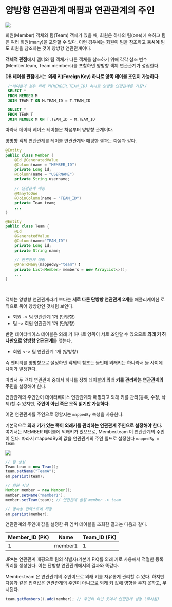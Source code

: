 # 양방향 연관관계 매핑과 연관관계의 주인

![](https://velog.velcdn.com/images/gltdhd/post/8386f9c9-af45-4ebe-927d-b29b030f9c25/image.png)

회원(Member) 객체와 팀(Team) 객체가 있을 때, 회원은 하나의 팀(one)에 속하고 팀은 여러 회원(many)을 포함할 수 있다. 이런 경우에는 회원이 팀을 참조하고 **동시에** 팀도 회원을 참조하는 것이 양방향 연관관계이다.

**객체적 관점**에서 멤버와 팀 객체가 다른 객체를 참조하기 위해 각각 참조 변수(Member.team, Team.members)를 포함하면 양방향 객체 연관관계가 성립한다.

**DB 테이블 관점**에서는 **외래 키(Foreign Key) 하나로 양쪽 테이블 조인이 가능하다.** 
 ```sql
  /*테이블의 경우 외래 키(MEMBER.TEAM_ID) 하나로 양방향 연관관계를 가짐*/
  SELECT *
  FROM MEMBER M
  JOIN TEAM T ON M.TEAM_ID = T.TEAM_ID

  SELECT *
  FROM TEAM T
  JOIN MEMBER M ON T.TEAM_ID = M.TEAM_ID
  ```
따라서 데이터 베이스 테이블은 처음부터 양방향 관계이다.

양방향 객체 연관관계를 테이블 연관관계와 매핑한 결과는 다음과 같다.
```java
@Entity
public class Member {
    @Id @GeneratedValue
    @Column(name = "MEMBER_ID")
    private Long id;
    @Column(name = "USERNAME")
    private String username;
    
    // 연관관계 매핑
    @ManyToOne
    @JoinColumn(name = "TEAM_ID") 
    private Team team;
    ...
}

@Entity
public class Team {
    @Id
    @GeneratedValue
    @Column(name="TEAM_ID")
    private Long id;
    private String name;
    
    // 연관관계 매핑
    @OneToMany(mappedBy="team") ❗️
    private List<Member> members = new ArrayList<>();
    ...
}    
```



<br>

객체는 양방향 연관관계라기 보다는 **서로 다른 단방향 연관관계 2개**를 애플리케이션 로직으로 묶어 양방향인 것처럼 보인다.
- 회원 -> 팀 연관관계 1개 (단방향)
- 팀 -> 회원 연관관계 1개 (단방향)

반면 데이터베이스 테이블은 외래 키 하나로 양쪽이 서로 조인할 수 있으므로 **외래 키 하나만으로 양방향 연관관계**를 맺는다.
- 회원 <-> 팀 연관관계 1개 (양방향)

즉 엔티티를 양방향으로 설정하면 객체의 참조는 둘인데 외래키는 하나라서 둘 사이에 차이가 발생한다.

따라서 두 객체 연관관계 중에서 하나를 정해 테이블의 **외래 키를 관리하는 연관관계의 주인**을 설정해야 한다.

연관관계의 주인만이 데이터베이스 연관관계와 매핑되고 외래 키를 관리(등록, 수정, 삭제)할 수 있지만, **주인이 아닌 쪽은 오직 읽기만 가능하다.**

어떤 연관관계를 주인으로 정할지는 `mappedBy` 속성을 사용한다.

기본적으로 **외래 키가 있는 쪽이 외래키를 관리하는 연관관계 주인으로 설정해야 한다.**
여기서는 MEMBER 테이블에 외래키가 있으므로, Member.team 이 연관관계의 주인이 된다.
따라서 mappedBy의 값을 연관관계의 주인 필드로 설정한다 `mappedBy = team` 

![](https://velog.velcdn.com/images/gltdhd/post/e23b83f8-ddda-4b1e-9f93-80b3e56975a8/image.png)


```java
// 팀 생성
Team team = new Team();
team.setName("TeamA");
em.persist(team);

// 회원 저장
Member member = new Member();
member.setName("member1");
member.setTeam(team); // 연관관계 설정 member -> team

// 영속성 컨텍스트에 저장
em.persist(member);
```
연관관계의 주인에 값을 설정한 뒤 멤버 테이블을 조회한 결과는 다음과 같다.
<table><thead><tr><th>Member_ID (PK)</th><th>Name</th><th>Team_ID (FK)</th></tr></thead><tbody><tr><td>1</td><td>member1</td><td>1</td></tr></tbody></table>

JPA는 연관관계 매핑으로 팀의 식별자(기본키 PK)를 외래 키로 사용해서 적절한 등록 쿼리를 생성한다. 이는 단방향 연관관계에서의 결과와 똑같다.

Member.team 은 연관관계의 주인이므로 외래 키를 자유롭게 관리할 수 있다.
하지만 다음과 같은 입력값은 연관관계의 주인이 아니므로 외래 키 값에 영향을 주지 못하고, 무시된다.
```java
team.getMembers().add(member); // 주인이 아닌 곳에서 연관관계 설정 (무시됨)
```